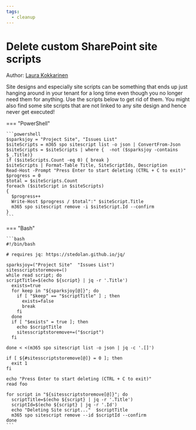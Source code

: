 ```yaml
---
tags:
  - cleanup    
---
```


# Delete custom SharePoint site scripts

Author: [Laura Kokkarinen](https://laurakokkarinen.com/does-it-spark-joy-powershell-scripts-for-keeping-your-development-environment-tidy-and-spotless/#delete-all-sharepoint-site-designs-and-site-scripts)

Site designs and especially site scripts can be something that ends up just hanging around in your tenant for a long time even though you no longer need them for anything. Use the scripts below to get rid of them. You might also find some site scripts that are not linked to any site design and hence never get executed!

=== "PowerShell"

    ```powershell
    $sparksjoy = "Project Site", "Issues List"
    $siteScripts = m365 spo sitescript list -o json | ConvertFrom-Json
    $siteScripts = $siteScripts | where {  -not ($sparksjoy -contains $_.Title)}
    if ($siteScripts.Count -eq 0) { break }
    $siteScripts | Format-Table Title, SiteScriptIds, Description
    Read-Host -Prompt "Press Enter to start deleting (CTRL + C to exit)"
    $progress = 0
    $total = $siteScripts.Count
    foreach ($siteScript in $siteScripts)
    {
      $progress++
      Write-Host $progress / $total":" $siteScript.Title
      m365 spo sitescript remove -i $siteScript.Id --confirm
    }
    ```

=== "Bash"

    ```bash
    #!/bin/bash

    # requires jq: https://stedolan.github.io/jq/

    sparksjoy=("Project Site"  "Issues List")
    sitesscriptstoremove=()
    while read script; do
    scriptTitle=$(echo ${script} | jq -r '.Title')
      exists=true
      for keep in "${sparksjoy[@]}"; do
        if [ "$keep" == "$scriptTitle" ] ; then
          exists=false
          break
        fi
      done
      if [ "$exists" = true ]; then
        echo $scriptTitle
        sitesscriptstoremove+=("$script")
      fi

    done < <(m365 spo sitescript list -o json | jq -c '.[]')

    if [ ${#sitesscriptstoremove[@]} = 0 ]; then
      exit 1
    fi

    echo "Press Enter to start deleting (CTRL + C to exit)"
    read foo

    for script in "${sitesscriptstoremove[@]}"; do
      scriptTitle=$(echo ${script} | jq -r '.Title')
      scriptId=$(echo ${script} | jq -r '.Id')
      echo "Deleting Site script..."  $scriptTitle
      m365 spo sitescript remove --id $scriptId --confirm
    done
    ```
